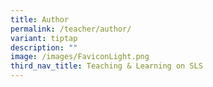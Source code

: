 ```yaml
---
title: Author
permalink: /teacher/author/
variant: tiptap
description: ""
image: /images/FaviconLight.png
third_nav_title: Teaching & Learning on SLS
---
```

